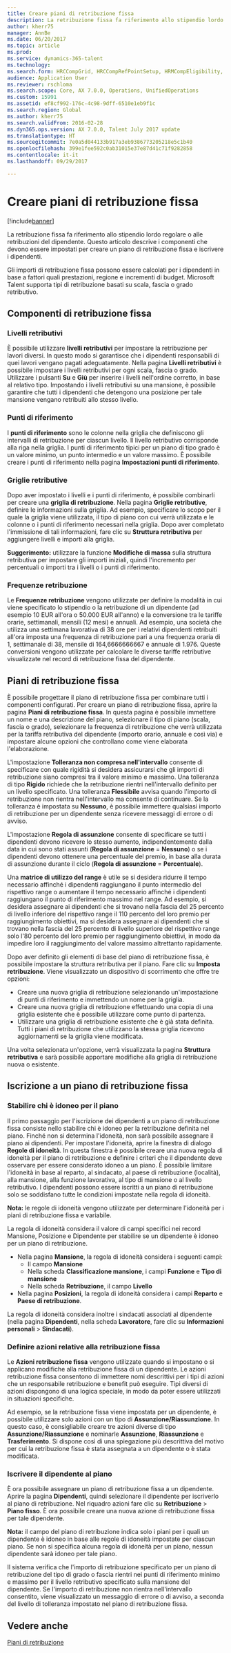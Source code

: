 ```yaml
---
title: Creare piani di retribuzione fissa
description: La retribuzione fissa fa riferimento allo stipendio lordo regolare o alle retribuzioni del dipendente. Questo articolo descrive i componenti che devono essere impostati per creare un piano di retribuzione fissa e iscrivere i dipendenti.
author: kherr75
manager: AnnBe
ms.date: 06/20/2017
ms.topic: article
ms.prod: 
ms.service: dynamics-365-talent
ms.technology: 
ms.search.form: HRCCompGrid, HRCCompRefPointSetup, HRMCompEligibility, HRMCompEvent, HRMFixedCompPlanTable
audience: Application User
ms.reviewer: rschloma
ms.search.scope: Core, AX 7.0.0, Operations, UnifiedOperations
ms.custom: 15991
ms.assetid: ef8cf992-176c-4c98-9dff-6510e1eb9f1c
ms.search.region: Global
ms.author: kherr75
ms.search.validFrom: 2016-02-28
ms.dyn365.ops.version: AX 7.0.0, Talent July 2017 update
ms.translationtype: HT
ms.sourcegitcommit: 7e0a5d044133b917a3eb9386773205218e5c1b40
ms.openlocfilehash: 399e1fee592c0ab31015e37e87d41c71f9282858
ms.contentlocale: it-it
ms.lasthandoff: 09/29/2017

---
```


# <a name="create-fixed-compensation-plans"></a>Creare piani di retribuzione fissa

[!include[banner](includes/banner.md)]


La retribuzione fissa fa riferimento allo stipendio lordo regolare o alle retribuzioni del dipendente. Questo articolo descrive i componenti che devono essere impostati per creare un piano di retribuzione fissa e iscrivere i dipendenti.

Gli importi di retribuzione fissa possono essere calcolati per i dipendenti in base a fattori quali prestazioni, regione e incrementi di budget. Microsoft Talent supporta tipi di retribuzione basati su scala, fascia o grado retributivo.

## <a name="fixed-compensation-components"></a>Componenti di retribuzione fissa
### <a name="compensation-levels"></a>Livelli retributivi

È possibile utilizzare **livelli retributivi** per impostare la retribuzione per lavori diversi. In questo modo si garantisce che i dipendenti responsabili di quei lavori vengano pagati adeguatamente. Nella pagina **Livelli retributivi** è possibile impostare i livelli retributivi per ogni scala, fascia o grado. Utilizzare i pulsanti **Su** e **Giù** per inserire i livelli nell'ordine corretto, in base al relativo tipo. Impostando i livelli retributivi su una mansione, è possibile garantire che tutti i dipendenti che detengono una posizione per tale mansione vengano retribuiti allo stesso livello.

### <a name="reference-points"></a>Punti di riferimento

I **punti di riferimento** sono le colonne nella griglia che definiscono gli intervalli di retribuzione per ciascun livello. Il livello retributivo corrisponde alla riga nella griglia. I punti di riferimento tipici per un piano di tipo grado è un valore minimo, un punto intermedio e un valore massimo. È possibile creare i punti di riferimento nella pagina **Impostazioni punti di riferimento**.

### <a name="compensation-grids"></a>Griglie retributive

Dopo aver impostato i livelli e i punti di riferimento, è possibile combinarli per creare una **griglia di retribuzione**. Nella pagina **Griglie retributive**, definire le informazioni sulla griglia. Ad esempio, specificare lo scopo per il quale la griglia viene utilizzata, il tipo di piano con cui verrà utilizzata e le colonne o i punti di riferimento necessari nella griglia. Dopo aver completato l'immissione di tali informazioni, fare clic su **Struttura retributiva** per aggiungere livelli e importi alla griglia. 

**Suggerimento:** utilizzare la funzione **Modifiche di massa** sulla struttura retributiva per impostare gli importi iniziali, quindi l'incremento per percentuali o importi tra i livelli o i punti di riferimento.

### <a name="pay-frequencies"></a>Frequenze retribuzione

Le **Frequenze retribuzione** vengono utilizzate per definire la modalità in cui viene specificato lo stipendio o la retribuzione di un dipendente (ad esempio 10 EUR all'ora o 50.000 EUR all'anno) e la conversione tra le tariffe orarie, settimanali, mensili (12 mesi) e annuali. Ad esempio, una società che utilizza una settimana lavorativa di 38 ore per i relativi dipendenti retribuiti all'ora imposta una frequenza di retribuzione pari a una frequenza oraria di 1, settimanale di 38, mensile di 164,6666666667 e annuale di 1.976. Queste conversioni vengono utilizzate per calcolare le diverse tariffe retributive visualizzate nel record di retribuzione fissa del dipendente.

## <a name="fixed-compensation-plans"></a>Piani di retribuzione fissa
È possibile progettare il piano di retribuzione fissa per combinare tutti i componenti configurati. Per creare un piano di retribuzione fissa, aprire la pagina **Piani di retribuzione fissa**. In questa pagina è possibile immettere un nome e una descrizione del piano, selezionare il tipo di piano (scala, fascia o grado), selezionare la frequenza di retribuzione che verrà utilizzata per la tariffa retributiva del dipendente (importo orario, annuale e così via) e impostare alcune opzioni che controllano come viene elaborata l'elaborazione. 

L'impostazione **Tolleranza non compresa nell'intervallo** consente di specificare con quale rigidità si desidera assicurarsi che gli importi di retribuzione siano compresi tra il valore minimo e massimo. Una tolleranza di tipo **Rigido** richiede che la retribuzione rientri nell'intervallo definito per un livello specificato. Una tolleranza **Flessibile** avvisa quando l'importo di retribuzione non rientra nell'intervallo ma consente di continuare. Se la tolleranza è impostata su **Nessuno**, è possibile immettere qualsiasi importo di retribuzione per un dipendente senza ricevere messaggi di errore o di avviso. 

L'impostazione **Regola di assunzione** consente di specificare se tutti i dipendenti devono ricevere lo stesso aumento, indipendentemente dalla data in cui sono stati assunti (**Regola di assunzione** = **Nessuno**) o se i dipendenti devono ottenere una percentuale del premio, in base alla durata di assunzione durante il ciclo (**Regola di assunzione** = **Percentuale**). 

Una **matrice di utilizzo del range** è utile se si desidera ridurre il tempo necessario affinché i dipendenti raggiungano il punto intermedio del rispettivo range o aumentare il tempo necessario affinché i dipendenti raggiungano il punto di riferimento massimo nel range. Ad esempio, si desidera assegnare ai dipendenti che si trovano nella fascia del 25 percento di livello inferiore del rispettivo range il 110 percento del loro premio per raggiungimento obiettivi, ma si desidera assegnare ai dipendenti che si trovano nella fascia del 25 percento di livello superiore del rispettivo range solo l'80 percento del loro premio per raggiungimento obiettivi, in modo da impedire loro il raggiungimento del valore massimo altrettanto rapidamente. 

Dopo aver definito gli elementi di base del piano di retribuzione fissa, è possibile impostare la struttura retributiva per il piano. Fare clic su **Imposta retribuzione**. Viene visualizzato un dispositivo di scorrimento che offre tre opzioni:

-   Creare una nuova griglia di retribuzione selezionando un'impostazione di punti di riferimento e immettendo un nome per la griglia.
-   Creare una nuova griglia di retribuzione effettuando una copia di una griglia esistente che è possibile utilizzare come punto di partenza.
-   Utilizzare una griglia di retribuzione esistente che è già stata definita. Tutti i piani di retribuzione che utilizzano la stessa griglia ricevono aggiornamenti se la griglia viene modificata.

Una volta selezionata un'opzione, verrà visualizzata la pagina **Struttura retributiva** e sarà possibile apportare modifiche alla griglia di retribuzione nuova o esistente.

## <a name="fixed-compensation-enrollment"></a>Iscrizione a un piano di retribuzione fissa
### <a name="determine-who-is-eligible-for-the-plan"></a>Stabilire chi è idoneo per il piano

Il primo passaggio per l'iscrizione dei dipendenti a un piano di retribuzione fissa consiste nello stabilire chi è idoneo per la retribuzione definita nel piano. Finché non si determina l'idoneità, non sarà possibile assegnare il piano ai dipendenti. Per impostare l'idoneità, aprire la finestra di dialogo **Regole di idoneità**. In questa finestra è possibile creare una nuova regola di idoneità per il piano di retribuzione e definire i criteri che il dipendente deve osservare per essere considerato idoneo a un piano. È possibile limitare l'idoneità in base al reparto, al sindacato, al paese di retribuzione (località), alla mansione, alla funzione lavorativa, al tipo di mansione o al livello retributivo. I dipendenti possono essere iscritti a un piano di retribuzione solo se soddisfano tutte le condizioni impostate nella regola di idoneità. 

**Nota:** le regole di idoneità vengono utilizzate per determinare l'idoneità per i piani di retribuzione fissa e variabile. 

La regola di idoneità considera il valore di campi specifici nei record Mansione, Posizione e Dipendente per stabilire se un dipendente è idoneo per un piano di retribuzione.

-   Nella pagina **Mansione**, la regola di idoneità considera i seguenti campi:
    -   Il campo **Mansione**
    -   Nella scheda **Classificazione mansione**, i campi **Funzione** e **Tipo di mansione**
    -   Nella scheda **Retribuzione**, il campo **Livello**
-   Nella pagina **Posizioni**, la regola di idoneità considera i campi **Reparto** e **Paese di retribuzione**.

La regola di idoneità considera inoltre i sindacati associati al dipendente (nella pagina **Dipendenti**, nella scheda **Lavoratore**, fare clic su **Informazioni personali** &gt; **Sindacati**).

### <a name="define-fixed-compensation-actions"></a>Definire azioni relative alla retribuzione fissa

Le **Azioni retribuzione fissa** vengono utilizzate quando si impostano o si applicano modifiche alla retribuzione fissa di un dipendente. Le azioni retribuzione fissa consentono di immettere nomi descrittivi per i tipi di azioni che un responsabile retribuzione e benefit può eseguire. Tipi diversi di azioni dispongono di una logica speciale, in modo da poter essere utilizzati in situazioni specifiche. 

Ad esempio, se la retribuzione fissa viene impostata per un dipendente, è possibile utilizzare solo azioni con un tipo di **Assunzione/Riassunzione**. In questo caso, è consigliabile creare tre azioni diverse di tipo **Assunzione/Riassunzione** e nominarle **Assunzione**, **Riassunzione** e **Trasferimento**. Si dispone così di una spiegazione più descrittiva del motivo per cui la retribuzione fissa è stata assegnata a un dipendente o è stata modificata.

### <a name="enroll-the-employee"></a>Iscrivere il dipendente al piano

È ora possibile assegnare un piano di retribuzione fissa a un dipendente. Aprire la pagina **Dipendenti**, quindi selezionare il dipendente per iscriverlo al piano di retribuzione. Nel riquadro azioni fare clic su **Retribuzione** &gt; **Piano fisso**. È ora possibile creare una nuova azione di retribuzione fissa per tale dipendente. 

**Nota:** il campo del piano di retribuzione indica solo i piani per i quali un dipendente è idoneo in base alle regole di idoneità impostate per ciascun piano. Se non si specifica alcuna regola di idoneità per un piano, nessun dipendente sarà idoneo per tale piano. 

Il sistema verifica che l'importo di retribuzione specificato per un piano di retribuzione del tipo di grado o fascia rientri nei punti di riferimento minimo e massimo per il livello retributivo specificato sulla mansione del dipendente. Se l'importo di retribuzione non rientra nell'intervallo consentito, viene visualizzato un messaggio di errore o di avviso, a seconda del livello di tolleranza impostato nel piano di retribuzione fissa.

<a name="see-also"></a>Vedere anche
--------

[Piani di retribuzione](compensation-plans.md)




